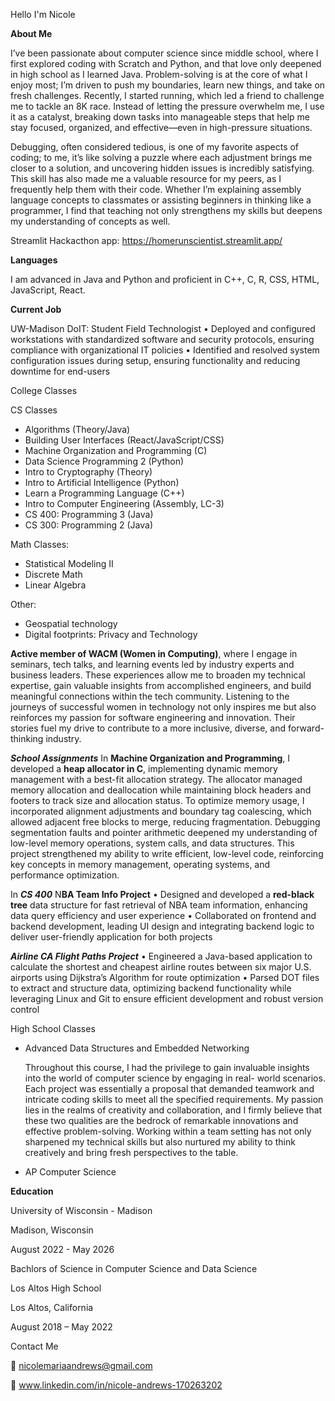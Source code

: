 Hello I'm Nicole 

**About Me**

I’ve been passionate about computer science since middle school, where I first explored coding with Scratch and Python, and that love only deepened in high school as I learned Java. Problem-solving is at the core of what I enjoy most; I’m driven to push my boundaries, learn new things, and take on fresh challenges. Recently, I started running, which led a friend to challenge me to tackle an 8K race. Instead of letting the pressure overwhelm me, I use it as a catalyst, breaking down tasks into manageable steps that help me stay focused, organized, and effective—even in high-pressure situations.


 Debugging, often considered tedious, is one of my favorite aspects of coding; to me, it’s like solving a puzzle where each adjustment brings me closer to a solution, and uncovering hidden issues is incredibly satisfying. This skill has also made me a valuable resource for my peers, as I frequently help them with their code. Whether I’m explaining assembly language concepts to classmates or assisting beginners in thinking like a programmer, I find that teaching not only strengthens my skills but deepens my understanding of concepts as well.

Streamlit Hackacthon app: https://homerunscientist.streamlit.app/

**Languages**

I am advanced in Java and Python and proficient in C++, C, R, CSS, HTML, JavaScript, React.

**Current Job**

UW-Madison DoIT: 
Student Field Technologist
• Deployed and configured workstations with standardized software and security protocols, ensuring
compliance with organizational IT policies
• Identified and resolved system configuration issues during setup, ensuring functionality and reducing
downtime for end-users

College Classes 

CS Classes
- Algorithms (Theory/Java)
- Building User Interfaces (React/JavaScript/CSS)
- Machine Organization and Programming (C)
- Data Science Programming 2 (Python)
- Intro to Cryptography (Theory)
- Intro to Artificial Intelligence (Python)
- Learn a Programming Language (C++)
- Intro to Computer Engineering (Assembly, LC-3)
- CS 400: Programming 3 (Java)
- CS 300: Programming 2 (Java) 

Math Classes:
- Statistical Modeling II
- Discrete Math
- Linear Algebra

Other:
- Geospatial technology
- Digital footprints: Privacy and Technology

**Active member of WACM (Women in Computing)**, where I engage in seminars, tech talks, and learning events led by industry experts and business leaders. These experiences allow me to broaden my technical expertise, gain valuable insights from accomplished engineers, and build meaningful connections within the tech community. Listening to the journeys of successful women in technology not only inspires me but also reinforces my passion for software engineering and innovation. Their stories fuel my drive to contribute to a more inclusive, diverse, and forward-thinking industry.

***School Assignments***
In **Machine Organization and Programming**, I developed a **heap allocator in C**, implementing dynamic memory management with a best-fit allocation strategy. The allocator managed memory allocation and deallocation while maintaining block headers and footers to track size and allocation status. To optimize memory usage, I incorporated alignment adjustments and boundary tag coalescing, which allowed adjacent free blocks to merge, reducing fragmentation. Debugging segmentation faults and pointer arithmetic deepened my understanding of low-level memory operations, system calls, and data structures. This project strengthened my ability to write efficient, low-level code, reinforcing key concepts in memory management, operating systems, and performance optimization.

In ***CS 400***
N**BA Team Info Project**
• Designed and developed a **red-black tree** data structure for fast retrieval of NBA team information,
enhancing data query efficiency and user experience
• Collaborated on frontend and backend development, leading UI design and integrating backend logic to
deliver user-friendly application for both projects

***Airline CA Flight Paths Project*** 
• Engineered a Java-based application to calculate the shortest and cheapest airline routes between six major
U.S. airports using Dijkstra’s Algorithm for route optimization
• Parsed DOT files to extract and structure data, optimizing backend functionality while leveraging Linux and
Git to ensure efficient development and robust version control


High School Classes 

- Advanced Data Structures and Embedded Networking

   Throughout this course, I had the privilege to gain invaluable insights into the world of computer science by engaging in real- world scenarios. Each project was essentially a proposal that demanded teamwork and intricate coding skills to meet all the specified requirements. My passion lies in the realms of creativity and collaboration, and I firmly believe that these two qualities are the bedrock of remarkable innovations and effective problem-solving. Working within a team setting has not only sharpened my technical skills but also nurtured my ability to think creatively and bring fresh perspectives to the table.
  
- AP Computer Science 


**Education**

University of Wisconsin - Madison 

Madison, Wisconsin 

August 2022 - May 2026

Bachlors of Science in Computer Science and Data Science 



Los Altos High School 

Los Altos, California 

August 2018 – May 2022

Contact Me

📧 nicolemariaandrews@gmail.com 

🔗 www.linkedin.com/in/nicole-andrews-170263202


